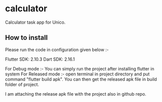 # calculator

Calculator task app for Unico.

## How to install

Please run the code in configuration given below :- 

Flutter SDK: 2.10.3
Dart SDK: 2.16.1

For Debug mode :- You can simply run the project after installing flutter in system
For Released mode :- open terminal in project directory and put command "flutter build apk". You can then get the released apk file in build folder of project.

I am attaching the release apk file with the project also in github repo.
